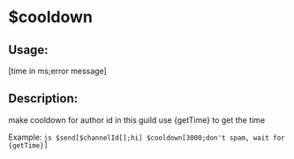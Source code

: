 # $cooldown
## Usage:
 [time in ms;error message]
## Description:
 make cooldown for author id in this guild use {getTime} to get the time

Example: ```js
$send[$channelId[];hi]
$cooldown[3000;don't spam, wait for {getTime}]```